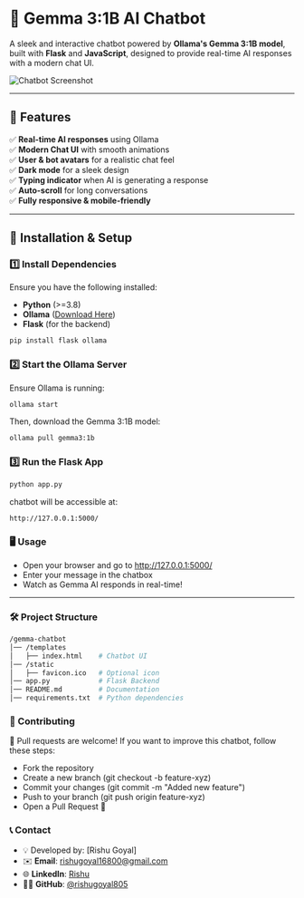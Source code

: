 # 💬 Gemma 3:1B AI Chatbot

A sleek and interactive chatbot powered by **Ollama's Gemma 3:1B model**, built with **Flask** and **JavaScript**, designed to provide real-time AI responses with a modern chat UI.

![Chatbot Screenshot](https://via.placeholder.com/800x400?text=Gemma+3:1B+Chatbot) <!-- Replace with actual screenshot --> 
 
---  

## 📌 Features
✅ **Real-time AI responses** using Ollama  
✅ **Modern Chat UI** with smooth animations  
✅ **User & bot avatars** for a realistic chat feel  
✅ **Dark mode** for a sleek design  
✅ **Typing indicator** when AI is generating a response  
✅ **Auto-scroll** for long conversations  
✅ **Fully responsive & mobile-friendly**  

---

## 🚀 Installation & Setup

### **1️⃣ Install Dependencies**
Ensure you have the following installed:
- **Python** (>=3.8)
- **Ollama** ([Download Here](https://ollama.com))
- **Flask** (for the backend)

```bash
pip install flask ollama
```
### **2️⃣ Start the Ollama Server**
Ensure Ollama is running:
```bash
ollama start
```
Then, download the Gemma 3:1B model:
```bash
ollama pull gemma3:1b
```
### **3️⃣ Run the Flask App**
```bash
python app.py
```
chatbot will be accessible at:
```bash
http://127.0.0.1:5000/
```
### **🖥️ Usage**
- Open your browser and go to http://127.0.0.1:5000/
- Enter your message in the chatbox
- Watch as Gemma AI responds in real-time!
---

### **🛠️ Project Structure**
```bash
/gemma-chatbot
│── /templates
│   ├── index.html    # Chatbot UI
│── /static
│   ├── favicon.ico   # Optional icon
│── app.py            # Flask Backend
│── README.md         # Documentation
│── requirements.txt  # Python dependencies

```
### **🤝 Contributing**
🚀 Pull requests are welcome!
If you want to improve this chatbot, follow these steps:

- Fork the repository
- Create a new branch (git checkout -b feature-xyz)
- Commit your changes (git commit -m "Added new feature")
- Push to your branch (git push origin feature-xyz)
- Open a Pull Request 🚀

### **📞 Contact**
- 💡 Developed by: [Rishu Goyal]
- ✉️ **Email**: rishugoyal16800@gmail.com
- 🌐 **LinkedIn**: [Rishu](https://www.linkedin.com/in/rishu0405)
- 🧑‍💻 **GitHub**: [@rishugoyal805](https://github.com/rishugoyal805)
